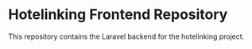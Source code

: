 # Hotelinking Frontend Repository

This repository contains the Laravel backend for the hotelinking project.